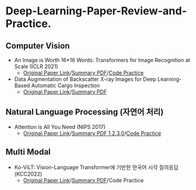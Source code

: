 # Deep-Learning-Paper-Review-and-Practice. 


## Computer Vision
- An Image is Worth 16*16 Words: Transformers for Image Recognition at Scale (ICLR 2021)
  - [Original Paper Link](https://arxiv.org/abs/2010.11929)/[Summary PDF](https://www.notion.so/VIT-f78102ed5e874673a47360ef8180f7c1)/[Code Practice](https://github.com/ChangSu-Choi/Deep-Learning-Paper-Review-and-Practice/blob/main/code_practices/ViT.ipynb)  
- Data Augmentation of Backscatter X-ray Images for Deep Learning-Based Automatic Cargo Inspection
  - [Original Paper Link](https://www.mdpi.com/1424-8220/21/21/7294)/[Summary PDF](https://github.com/ChangSu-Choi/Deep-Learning-Paper-Review-and-Practice/blob/main/lecture_notes/Data%20Augmentation%20of%20Backscatter%20X-ray%20Images%20%20for%20Deep%20Learning-Based%20Automatic%20Cargo%20Inspection/Data%20Augmentation%20of%20Backscatter%20X-ray%20Images%20%20for%20Deep%20Learning-Based%20Automatic%20Cargo%20Inspection.pdf)


## Natural Language Processing (자연어 처리)
- Attention is All You Need (NIPS 2017)
  - [Original Paper Link](https://arxiv.org/abs/1706.03762)/[Summary PDF 1](https://www.notion.so/Transformer-Code-1-08048e05388046aba29cb19296f0c475),[2](https://www.notion.so/Transformer-Code-2-c477cfbf5d74460cbde109c32d68b7a0),[3](https://www.notion.so/Transformer-Code-3-6e02155521c047ffaaedc6bb76d1f3a1),[0](https://www.notion.so/Transformer-Attention-Is-All-You-Need-60f411684b42442f802adbb3a7c102a4)/[Code Practice](https://github.com/ChangSu-Choi/Deep-Learning-Paper-Review-and-Practice/tree/main/code_practices/Attention%20is%20All%20You%20Need)


## Multi Modal
- Ko-ViLT: Vision-Language Transformer에 기반한 한국어 시각 질의응답(KCC2022)
  - [Original Paper Link]()/[Summary PDF](https://www.notion.so/Ko-ViLT-Vision-Language-Transformer-bbdeeec889ef453b84de6b0ededc75c9)/Code Practice
